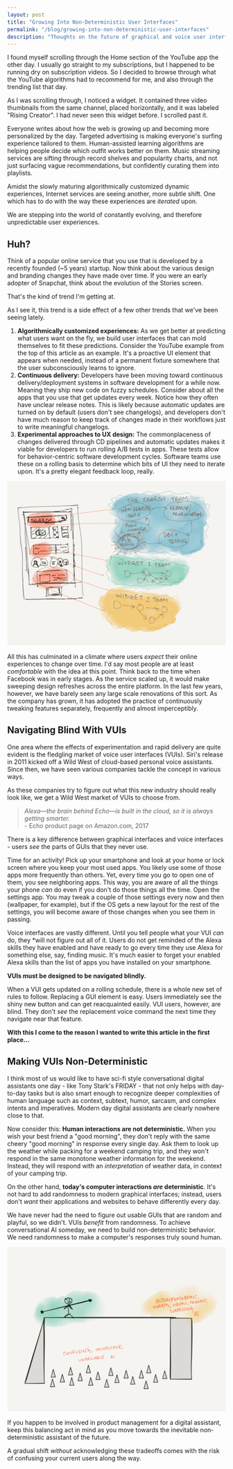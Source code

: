 ```yaml
---
layout: post
title: "Growing Into Non-Deterministic User Interfaces"
permalink: "/blog/growing-into-non-deterministic-user-interfaces"
description: "Thoughts on the future of graphical and voice user interfaces as they grow more and more unpredictable."
---
```


I found myself scrolling through the Home section of the YouTube app the other day. I usually go straight to my subscriptions, but I happened to be running dry on subscription videos. So I decided to browse through what the YouTube algorithms had to recommend for me, and also through the trending list that day.

As I was scrolling through, I noticed a widget. It contained three video thumbnails from the same channel, placed horizontally, and it was labeled "Rising Creator". I had never seen this widget before. I scrolled past it.

<!--more-->

Everyone writes about how the web is growing up and becoming more personalized by the day. Targeted advertising is making everyone's surfing experience tailored to them. Human-assisted learning algorithms are helping people decide which outfit works better on them. Music streaming services are sifting through record shelves and popularity charts, and not just surfacing vague recommendations, but confidently curating them into playlists.

Amidst the slowly maturing algorithmically customized dynamic experiences, Internet services are seeing another, more subtle shift. One which has to do with the way these experiences are *iterated* upon.

We are stepping into the world of constantly evolving, and therefore unpredictable user experiences.

## Huh?

Think of a popular online service that you use that is developed by a recently founded (~5 years) startup. Now think about the various design and branding changes they have made over time. If you were an early adopter of Snapchat, think about the evolution of the Stories screen.

That's the kind of trend I'm getting at.

As I see it, this trend is a side effect of a few other trends that we've been seeing lately.

1. **Algorithmically customized experiences:** As we get better at predicting what users want on the fly, we build user interfaces that can mold themselves to fit these predictions. Consider the YouTube example from the top of this article as an example. It's a proactive UI element that appears when needed, instead of a permanent fixture somewhere that the user subconsciously learns to ignore.
2. **Continuous delivery:** Developers have been moving toward continuous delivery/deployment systems in software development for a while now. Meaning they ship new code on fuzzy schedules. Consider about all the apps that you use that get updates every week. Notice how they often have unclear release notes. This is likely because automatic updates are turned on by default (users don't see changelogs), and developers don't have much reason to keep track of changes made in their workflows just to write meaningful changelogs.
3. **Experimental approaches to UX design:** The commonplaceness of changes delivered through CD pipelines and automatic updates makes it viable for developers to run rolling A/B tests in apps. These tests allow for behavior-centric software development cycles. Software teams use these on a rolling basis to determine which bits of UI they need to iterate upon. It's a pretty elegant feedback loop, really.

![](/assets/per-component-continuous-delivery.png)  

All this has culminated in a climate where users *expect* their online experiences to change over time. I'd say most people are at least *comfortable* with the idea at this point. Think back to the time when Facebook was in early stages. As the service scaled up, it would make sweeping design refreshes across the entire platform. In the last few years, however, we have barely seen any large scale renovations of this sort. As the company has grown, it has adopted the practice of continuously tweaking features separately, frequently and almost imperceptibly.

## Navigating Blind With VUIs

One area where the effects of experimentation and rapid delivery are quite evident is the fledgling market of voice user interfaces (VUIs). Siri's release in 2011 kicked off a Wild West of cloud-based personal voice assistants. Since then, we have seen various companies tackle the concept in various ways.

As these companies try to figure out what this new industry should really look like, we get a Wild West market of VUIs to choose from.

> *Alexa—the brain behind Echo—is built in the cloud, so it is always getting smarter.*   
> \- Echo product page on Amazon.com, 2017

There is a key difference between graphical interfaces and voice interfaces - users *see* the parts of GUIs that they never use.

Time for an activity! Pick up your smartphone and look at your home or lock screen where you keep your most used apps. You likely use some of those apps more frequently than others. Yet, every time you go to open one of them, you see neighboring apps. This way, you are aware of all the things your phone *can* do even if you don't do those things all the time. Open the settings app. You may tweak a couple of those settings every now and then (wallpaper, for example), but if the OS gets a new layout for the rest of the settings, you will become aware of those changes when you see them in passing.

Voice interfaces are vastly different. Until you tell people what your VUI *can* do, they *will not figure out all of it. Users do not get reminded of the Alexa skills they have enabled and have ready to go every time they use Alexa for something else, say, finding music. It's much easier to forget your enabled Alexa skills than the list of apps you have installed on your smartphone.

**VUIs must be designed to be navigated blindly.**

When a VUI gets updated on a rolling schedule, there is a whole new set of rules to follow. Replacing a GUI element is easy. Users immediately see the shiny new button and can get reacquainted easily. VUI users, however, are blind. They don't *see* the replacement voice command the next time they navigate near that feature.

**With this I come to the reason I wanted to write this article in the first place...**

## Making VUIs Non-Deterministic

I think most of us would like to have sci-fi style conversational digital assistants one day - like Tony Stark's FRIDAY - that not only helps with day-to-day tasks but is also smart enough to recognize deeper complexities of human language such as context, subtext, humor, sarcasm, and complex intents and imperatives. Modern day digital assistants are clearly nowhere close to that.

Now consider this: **Human interactions are not deterministic.** When you wish your best friend a "good morning", they don't reply with the same cheery "good morning" in response every single day. Ask them to look up the weather while packing for a weekend camping trip, and they won't respond in the same monotone weather information for the weekend. Instead, they will respond with an *interpretation* of weather data, in context of your camping trip.

On the other hand, **today's computer interactions *are* deterministic**. It's not hard to add randomness to modern graphical interfaces; instead, users don't *want* their applications and websites to behave differently every day.

We have never had the need to figure out usable GUIs that are random and playful, so we didn't. VUIs *benefit* from randomness. To achieve conversational AI someday, we need to build non-deterministic behavior. We need randomness to make a computer's responses truly sound human.

![](/assets/digital-assistant-balancing-act.png)  

If you happen to be involved in product management for a digital assistant, keep this balancing act in mind as you move towards the inevitable non-deterministic assistant of the future.

A gradual shift *without* acknowledging these tradeoffs comes with the risk of confusing your current users along the way.
